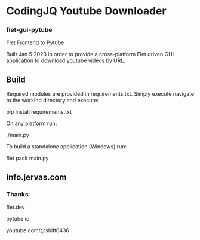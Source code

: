 # CodingJQ Youtube Downloader
### flet-gui-pytube

Flet Frontend to Pytube

Built Jan 5 2023 in order to provide a cross-platform Flet driven GUI application to download youtube videos by URL.

## Build

Required modules are provided in requirements.txt. Simply execute navigate to the workind directory and execute: 

pip install requirements.txt

On any platform run:

./main.py


To build a standalone application (Windows) run:

flet pack main.py

## info.jervas.com

### Thanks

flet.dev 

pytube.io

youtube.com/@shift6436

